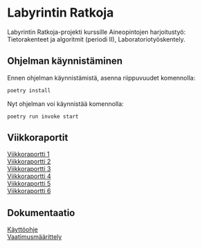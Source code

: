 # Labyrintin Ratkoja
Labyrintin Ratkoja-projekti kurssille Aineopintojen harjoitustyö: Tietorakenteet ja algoritmit (periodi II), Laboratoriotyöskentely.

## Ohjelman käynnistäminen

Ennen ohjelman käynnistämistä, asenna riippuvuudet komennolla:

```bash
poetry install
```

Nyt ohjelman voi käynnistää komennolla:

```
poetry run invoke start
```

## Viikkoraportit
[Viikkoraportti 1](dokumentaatio/viikkoraportti1.md)  
[Viikkoraportti 2](dokumentaatio/viikkoraportti2.md)  
[Viikkoraportti 3](dokumentaatio/viikkoraportti3.md)  
[Viikkoraportti 4](dokumentaatio/viikkoraportti4.md)  
[Viikkoraportti 5](dokumentaatio/viikkoraportti5.md)  
[Viikkoraportti 6](dokumentaatio/viikkoraportti6.md)  

## Dokumentaatio
[Käyttöohje](dokumentaatio/kayttoohje.md)  
[Vaatimusmäärittely](dokumentaatio/määrittelydokumentti.md)  
